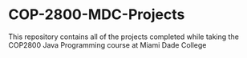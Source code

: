 # COP-2800-MDC-Projects
This repository contains all of the projects completed while taking the COP2800 Java Programming course at Miami Dade College
